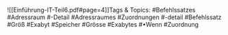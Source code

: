 
![[Einführung-IT-Teil6.pdf#page=4]]Tags & Topics:
   #Befehlssatzes
   #Adressraum
   #-Detail
   #Adressraumes
   #Zuordnungen
   #-detail
   #Befehlssatz
   #Größ
   #Exabyt
   #Speicher
   #Grösse
   #Exabytes
   #•Wenn
   #Zuordnung